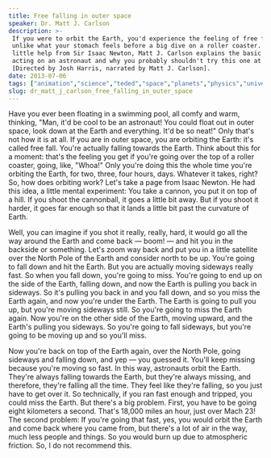 ```yaml
---
title: Free falling in outer space
speaker: Dr. Matt J. Carlson
description: >-
 If you were to orbit the Earth, you'd experience the feeling of free fall, not
 unlike what your stomach feels before a big dive on a roller coaster. With a
 little help from Sir Isaac Newton, Matt J. Carlson explains the basic forces
 acting on an astronaut and why you probably shouldn't try this one at home.
 [Directed by Josh Harris, narrated by Matt J. Carlson].
date: 2013-07-06
tags: ["animation","science","teded","space","planets","physics","universe","astronomy","physiology","human-body"]
slug: dr_matt_j_carlson_free_falling_in_outer_space
---
```


Have you ever been floating in a swimming pool, all comfy and warm, thinking, "Man, it'd
be cool to be an astronaut! You could float out in outer space, look down at the Earth and
everything. It'd be so neat!" Only that's not how it is at all. If you are in outer space,
you are orbiting the Earth: it's called free fall. You're actually falling towards the
Earth. Think about this for a moment: that's the feeling you get if you're going over the
top of a roller coaster, going, like, "Whoa!" Only you're doing this the whole time you're
orbiting the Earth, for two, three, four hours, days. Whatever it takes, right? So, how
does orbiting work? Let's take a page from Isaac Newton. He had this idea, a little mental
experiment: You take a cannon, you put it on top of a hill. If you shoot the cannonball,
it goes a little bit away. But if you shoot it harder, it goes far enough so that it lands
a little bit past the curvature of Earth.

Well, you can imagine if you shot it really, really, hard, it would go all the way around
the Earth and come back — boom! — and hit you in the backside or something. Let's zoom way
back and put you in a little satellite over the North Pole of the Earth and consider north
to be up. You're going to fall down and hit the Earth. But you are actually moving
sideways really fast. So when you fall down, you're going to miss. You're going to end up
on the side of the Earth, falling down, and now the Earth is pulling you back in sideways.
So it's pulling you back in and you fall down, and so you miss the Earth again, and now
you're under the Earth. The Earth is going to pull you up, but you're moving sideways
still. So you're going to miss the Earth again. Now you're on the other side of the Earth,
moving upward, and the Earth's pulling you sideways. So you're going to fall sideways, but
you're going to be moving up and so you'll miss.

Now you're back on top of the Earth again, over the North Pole, going sideways and falling
down, and yep — you guessed it. You'll keep missing because you're moving so fast. In this
way, astronauts orbit the Earth. They're always falling towards the Earth, but they're
always missing, and therefore, they're falling all the time. They feel like they're
falling, so you just have to get over it. So technically, if you ran fast enough and
tripped, you could miss the Earth. But there's a big problem. First, you have to be going
eight kilometers a second. That's 18,000 miles an hour, just over Mach 23! The second
problem: If you're going that fast, yes, you would orbit the Earth and come back where you
came from, but there's a lot of air in the way, much less people and things. So you would
burn up due to atmospheric friction. So, I do not recommend this.

<!--
ad_duration=0
event="TED-Ed"
external_start_time=0
intro_duration=0
is_subtitle_required="False"
is_talk_featured="False"
language="en"
language_swap="False"
native_language="en"
number_of_related_talks=6
number_of_speakers=1
number_of_subtitled_videos=0
number_of_tags=10
number_of_talk_download_languages=19
number_of_talk_more_resources=0
number_of_talk_recommendations=0
number_of_talks_take_actions=0
post_ad_duration=0
published_timestamp="2019-04-05 19:49:32"
recording_date="2013-07-06"
speaker_is_published=0
speaker_name="Dr. Matt J. Carlson"
talk_name="Free falling in outer space"
talks_tags=["animation","science","teded","space","planets","physics","universe","astronomy","physiology","human-body"]
url_photo_talk="https://s3.amazonaws.com/talkstar-photos/uploads/6f517122-9258-416c-92f2-d312de4f28b3/180_freefall.jpg"
url_webpage="https://www.ted.com/talks/dr_matt_j_carlson_free_falling_in_outer_space"
video_type_name="TED-Ed Original"
-->